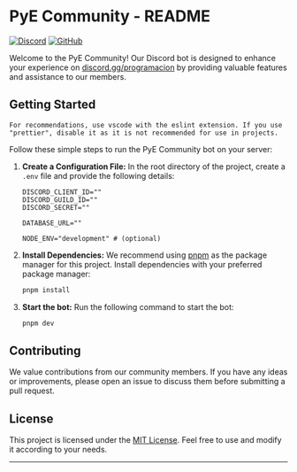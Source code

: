 # PyE Community - README

[![Discord](https://img.shields.io/discord/768278151435386900?color=7289da&label=Join%20Us%20on%20Discord&logo=discord&logoColor=white)](https://discord.gg/programacion)
[![GitHub](https://img.shields.io/github/license/pye-community/pye-community-bot)](https://github.com/pye-community/pye-community-bot)

Welcome to the PyE Community! Our Discord bot is designed to enhance your experience on [discord.gg/programacion](https://discord.com/invite/programacion) by providing valuable features and assistance to our members.

## Getting Started

```text
For recommendations, use vscode with the eslint extension. If you use "prettier", disable it as it is not recommended for use in projects. 
```

Follow these simple steps to run the PyE Community bot on your server:

1. **Create a Configuration File:** In the root directory of the project, create a `.env` file and provide the following details:

   ```env
   DISCORD_CLIENT_ID=""
   DISCORD_GUILD_ID=""
   DISCORD_SECRET=""

   DATABASE_URL=""

   NODE_ENV="development" # (optional)
   ```

2. **Install Dependencies:** We recommend using [pnpm](https://pnpm.js.org/) as the package manager for this project. Install dependencies with your preferred package manager:

   ```bash
   pnpm install
   ```

3. **Start the bot:** Run the following command to start the bot:

   ```bash
   pnpm dev
   ```

## Contributing

We value contributions from our community members. If you have any ideas or improvements, please open an issue to discuss them before submitting a pull request.

## License

This project is licensed under the [MIT License](https://choosealicense.com/licenses/mit/). Feel free to use and modify it according to your needs.

---
